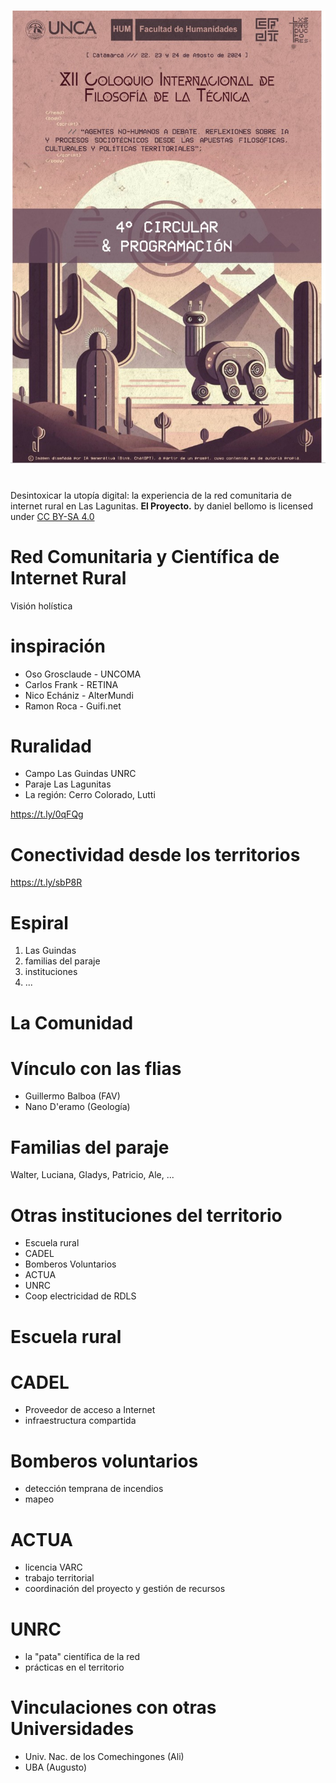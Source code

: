 # 

![](img/flyer.jpeg)



# 

<p xmlns:cc="http://creativecommons.org/ns#" xmlns:dct="http://purl.org/dc/terms/"><span property="dct:title">Desintoxicar la utopía digital: la experiencia de la red comunitaria de internet rural en Las Lagunitas. <b>El Proyecto.</b></span> by <span property="cc:attributionName">daniel bellomo</span> is licensed under <a href="https://creativecommons.org/licenses/by-sa/4.0/deed.es" target="_blank" rel="license noopener noreferrer" style="display:inline-block;">CC BY-SA 4.0<img style="height:22px!important;margin-left:3px;vertical-align:text-bottom;" src="https://mirrors.creativecommons.org/presskit/icons/cc.svg?ref=chooser-v1" alt=""><img style="height:22px!important;margin-left:3px;vertical-align:text-bottom;" src="https://mirrors.creativecommons.org/presskit/icons/by.svg?ref=chooser-v1" alt=""><img style="height:22px!important;margin-left:3px;vertical-align:text-bottom;" src="https://mirrors.creativecommons.org/presskit/icons/sa.svg?ref=chooser-v1" alt=""></a></p>



# Red Comunitaria y Científica de Internet Rural

Visión holística



# inspiración

- Oso Grosclaude - UNCOMA  
- Carlos Frank - RETINA  
- Nico Echániz - AlterMundi  
- Ramon Roca - Guifi.net



# Ruralidad

- Campo Las Guindas UNRC
- Paraje Las Lagunitas
- La región: Cerro Colorado, Lutti 

https://t.ly/0qFQg



# Conectividad desde los territorios

https://t.ly/sbP8R



# Espiral

1. Las Guindas
2. familias del paraje
3. instituciones 
4. ...



# La Comunidad



# Vínculo con las flias

- Guillermo Balboa (FAV)
- Nano D'eramo (Geología)



# Familias del paraje 

Walter, Luciana, Gladys, Patricio, Ale, ...



# Otras instituciones del territorio

- Escuela rural
- CADEL
- Bomberos Voluntarios
- ACTUA
- UNRC
- Coop electricidad de RDLS



# Escuela rural



# CADEL

- Proveedor de acceso a Internet
- infraestructura compartida



# Bomberos voluntarios

- detección temprana de incendios
- mapeo



# ACTUA

- licencia VARC
- trabajo territorial
- coordinación del proyecto y gestión de recursos



# UNRC

- la "pata" científica de la red
- prácticas en el territorio



# Vinculaciones con otras Universidades

- Univ. Nac. de los Comechingones (Ali)
- UBA (Augusto)

